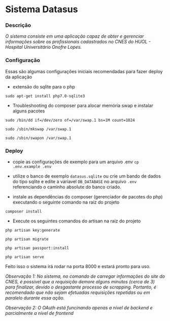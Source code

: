 # Sistema Datasus

### Descrição
*O sistema consiste em uma aplicação capaz de obter e gerenciar informações sobre os profissionais cadastrados no CNES do HUOL - Hospital Universitário Onofre Lopes.*


### Configuração 
Essas são algumas configurações iniciais recomendadas para fazer deploy da aplicação

- extensão do sqlite para o php

`sudo apt-get install php7.0-sqlite3`

- Troubleshooting do composer para alocar memória swap e instalar alguns pacotes

`sudo /bin/dd if=/dev/zero of=/var/swap.1 bs=1M count=1024`

`sudo /sbin/mkswap /var/swap.1`

`sudo /sbin/swapon /var/swap.1`

### Deploy

- copie as configurações de exemplo para um arquivo .env
`cp .env.example .env`

- utilize o banco de exemplo `datasus.sqlite` ou crie um bando de dados do tipo sqlite e edite a variavel `DB_DATABASE` no arquivo `.env` referenciando o caminho absolute do banco criado.

- instale as dependências do composer (gerenciador de pacotes do php) executando o seguinte comando na raiz do projeto

`composer install`

- Execute os seguintes comandos do artisan na raiz do projeto

`php artisan key:generate`

`php artisan migrate`

`php artisan passport:install`

`php artisan serve`


Feito isso o sistema irá rodar na porta 8000 e estará pronto para uso.

 *Observação 1: No sistema, no comando de carregar informações do site do CNES, é possível que a requisição demore alguns minutos (cerca de 3) para finalizar, devido o desgastante processo de scrapping. Portanto, é recomendado que não sejam efetuadas requisições repetidas ou em paralelo durante essa ação.*
 
 *Observação 2: O OAuth está funcinando apenas a nível de backend e parcialmente a nível de frontend*
